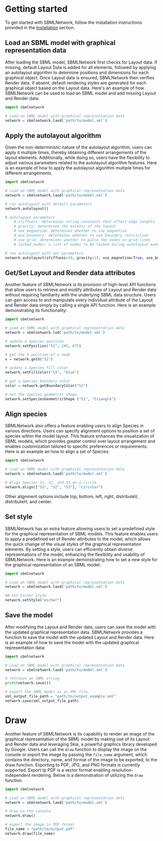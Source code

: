 # Getting started

To get started with SBMLNetwork, follow the installation instructions provided in the [Installation](installation.md) section.

## Load an SBML model with graphical representation data

After loading the SBML model, SBMLNetwork first checks for Layout data. If missing, default Layout Data is added for all elements, followed by applying an autolayout algorithm to determine positions and dimensions for each graphical object. Once Layout data is ensured, SBMLNetwork then verifies Render data. If absent, default rendering styles are generated for each graphical object based on the Layout data. Here's an example of how SBMLNetwork can be used to load an SBML model and add missing Layout and Render data:

```python
import sbmlnetwork

# Load an SBML model with graphical representation data
network = sbmlnetwork.laod('path/to/model.xml')
``` 

## Apply the autolayout algorithm

Given the non-deterministic nature of the autolayout algorithm, users can apply it multiple times, thereby obtaining different arrangements of the layout elements. Additionally, while doing so, users have the flexibility to adjust various parameters related to the autolayout algorithm features. Here is an example of how to apply the autolayout algorithm multiple times for different arrangements.

```python
import sbmlnetwork

# Load an SBML model with graphical representation data
network = sbmlnetwork.laod('path/to/model.xml')

# run autolayout with default parameters
network.autolayout()

# autolayout parameters
    # stiffness: determines string constants that affect edge lenghts
    # gravity: determines the extents of the layout
    # use_magnetism: determines whether to use magnetism
    # use_boundary: determines whether to use boundary restriction
    # use_grid: determines whether to palce the nodes on grid lines
    # locked_nodes: a list of nodes to be locked during autolayout execution

# run autolayout with set parameters
network.autolayout(stiffness=10, gravity=15, use_magnetism=True, use_boundary=True, use_grid=True, locked_nodes=["S1", "S2"])
```

## Get/Set Layout and Render data attributes

Another feature of SBMLNetwork is its provision of high-level API functions that allow users to retrieve and modify attributes of Layout and Render data without requiring familiarity with the underlying SBML data structure. Users can gain access to and manipulate every individual attribute of the Layout and Render data simply by calling a single API function. Here is an example demonstrating its functionality:

```python
import sbmlnetwork

# Load an SBML model with graphical representation data
network = sbmlnetwork.lod('path/to/model.xml')

# update a Species position
network.setPpsition("S1", 245, 675)

# get the X position of a node
x = network.getX("S1")

# update a Species fill color
network.setFillColor("S1", "blue")

# get a Species boundary color
color = network.getBoundaryColor("S1")

# Set the species geometric shape
network.setSpeciesGeometricShape ("S1", "triangle")
```

## Align species

SBMLNetwork also offers a feature enabling users to align Species in various directions. Users can specify alignment options to position a set of species within the model layout. This feature enhances the visualization of SBML models, which provides greater control over layout arrangement and enables customization tailored to specific preferences or requirements. Here is an example an how to align a set of Species:

```python
import sbmlnetwork

# Load an SBML model with graphical representation data
network = sbmlnetwork.laod('path/to/model.xml')

# Align Species S1, S2, and S3 on a circle
network.align(["S1", "S2", "S3"], "circular")
```

Other alignment options include top, bottom, left, right, distributeV, distributeH, and center.

## Set style

SBMLNetwork has an extra feature allowing users to set a predefined style for the graphical representation of SBML models. This feature enables users to apply a predefined set of Render attributes to the model, which allows the quick change of the visual styles of the graphical representation elements. By setting a style, users can efficiently obtain diverse representations of the model, enhancing the flexibility and usability of SBMLNetwork. Here is an example demonstrating how to set a new style for the graphical representation of an SBML model:

```python
import sbmlnetwork

# Load an SBML model with graphical representation data
network = sbmlnetwork.laod('path/to/model.xml')

## Set Escher style
network.setStyle("escher")
```

## Save the model

After modifying the Layout and Render data, users can save the model with the updated graphical representation data. SBMLNetwork provides a function to save the model with the updated Layout and Render data. Here is an example of how to save the model with the updated graphical representation data:

```python
import sbmlnetwork

# Load an SBML model with graphical representation data
network = sbmlnetwork.laod('path/to/model.xml')

# retrieve an SBML string
print(network.save())

# export the SBML model as an XML file
xml_output_file_path = "path/to/output_example.xml"
network.save(xml_output_file_path)
```

# Draw
Another feature of SBMLNetwork is its capability to render an image of the graphical representation of the SBML model by making use of its Layout and Render data and leveraging Skia, a powerful graphics library developed by Google. Users can call the `draw` function to display the image on the console or export the image by passing the `file_name` argument, which contains the directory, name, and format of the image to be exported, to the draw function. Exporting to PDF, JPG, and PNG formats is currently supported. Export tp PDF is a vector format enabling resolution-independent rendering. Below is a demonstration of utilizing the `draw` function.

```python
import sbmlnetwork

# Load an SBML model with graphical representation data
network = sbmlnetwork.laod('path/to/model.xml')

# draw on the console
network.draw()

# export the image in PDF format
file_name = "path/to/output.pdf"
network.draw(file_name)
```
